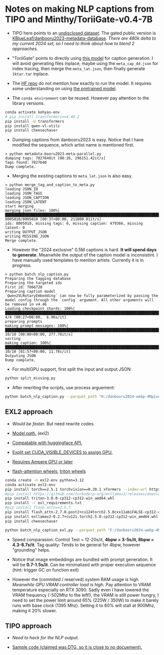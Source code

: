 # Notes on making NLP captions from TIPO and Minthy/ToriiGate-v0.4-7B #

- TIPO here points to an [undisclosed dataset](https://discord.com/channels/1027129024054575174/1027407524334411816/1331702641285398529). The gated public version is [KBlueLeaf/danbooru2023-metadata-database](https://huggingface.co/datasets/KBlueLeaf/danbooru2023-metadata-database). *There are 480k delta to my current 2024 set, so I need to think about how to blend 2 approaches.*

- "ToriiGate" points to directly using [this model](https://huggingface.co/Minthy/ToriiGate-v0.4-7B) for caption generation. I will avoid generating files inplace, maybe using the `meta_cap_dd.json` for index tracing, then merge the `meta_lat.json`, then finally generate `1ktar.tar` inplace.

- The [HF repo](https://huggingface.co/Minthy/ToriiGate-v0.4-7B) do not mention how exactly to run the model. It requires some understanding on using [the pretrained model](https://huggingface.co/Qwen/Qwen2-VL-7B).

- The `conda environment` can be reused. However pay attention to the library versions.

```sh
conda activate kohyas-env
# pip install transformers==4.48.2
pip install -U transformers 
pip install qwen-vl-utils
pip install cheesechaser
```

- Dumping captions from danbooru2023 is easy. Notice that I have modified the sequence, which artist name is mentioned first.

```log
> python metadata-booru2023-meta-parallel.py
dumping tags: 7827640it [00:26, 296151.42it/s]
Tags found: 7827640
Dump complete.
```

- Merging the existing captions to `meta_lat.json` is also easy.

```log
> python merge_tag_and_caption_to_meta.py
loading JSON_ID
loading JSON_TAGS
loading JSON_CAPTION
loading JSON_LATENT
start merging
merging json files: 100%|███████████████████████████████████████████████████████████████████████████████████████████████████████████████████| 8005010/8005010 [00:37<00:00, 211000.01it/s] 
ids: 8005010, missing tags: 0, missing caption: 479366, missing latent: 0
writing OUTPUT_JSON
writing MISSING_JSON
Merge complete.
```

- However the "2024 exclusive" 0.5M captions is hard. **It will spend days to generate.** Meanwhile the output of the caption model is inconsistint. I have manually used templates to mention artists. Currently it is in progress.

```log
> python batch_nlp_caption.py
Preparing the tagging database
Preparing the targeted ids
First id: 7866720
Preparing caption model
`Qwen2VLRotaryEmbedding` can now be fully parameterized by passing the model config through the `config` argument. All other arguments will be removed in v4.46
Loading checkpoint shards: 100%|████████████████████████████████████████████████████████████████████████████████████████████████████████████| 4/4 [00:27<00:00,  6.96s/it] 
preparing prompts
making prompt messages: 100%|███████████████████████████████████████████████████████████████████████████████████████████████████████████████| 10/10 [00:00<00:00, 277.78it/s] 
sorting
making caption: 100%|███████████████████████████████████████████████████████████████████████████████████████████████████████████████████████| 10/10 [01:57<00:00, 11.78s/it] 
Outputing JSON
Dump complete.
```

- For multiGPU support, first split the input and output JSON:

```sh
python split_missing.py
```

- After rewriting the scripts, use process arguement:

```sh
python batch_nlp_caption.py --parquet_path "H:/danbooru2024-webp-4Mpixel/metadata.parquet" --device "cuda:0" --fp16 --prompt_threads 48 --img_dir "H:/danbooru2024-webp-4Mpixel/kohyas_finetune/" --in_json "./missing.json" --out_json_good "./meta_cap_2024_toriigate_good.json" --out_json_bad "./meta_cap_2024_toriigate_bad.json" --start_index 3075 --end_index 3079
```

## EXL2 approach ##

- *Would be faster.* But need rewrite codes.

- [Model path.](https://huggingface.co/Minthy/ToriiGate-v0.4-7B-exl2-8bpw) (exl2)

- [Compatable with huggingface API.](https://python.langchain.com/docs/integrations/llms/exllamav2/)

- [Explit set CUDA_VISIBLE_DEVICES to assign GPU.](https://github.com/turboderp-org/exllamav2/issues/349)

- [Requires Ampere GPU or later](https://github.com/turboderp-org/exllamav2/issues/480)

- [flash-attention wheels](https://huggingface.co/lldacing/flash-attention-windows-wheel/tree/main), [triton wheels](https://huggingface.co/madbuda/triton-windows-builds/tree/main)

```sh
conda create -n exl2-env python=3.12
conda activate exl2-env
pip install torch==2.5.1 torchvision==0.20.1 xformers --index-url https://download.pytorch.org/whl/cu124
#pip install https://github.com/turboderp-org/exllamav2/releases/download/v0.2.7/exllamav2-0.2.7+cu121.torch2.5.0-cp312-cp312-win_amd64.whl
pip install triton-3.0.0-cp312-cp312-win_amd64.whl
pip install -r exl_requirements.txt
#pip install flash-attn==2.5.7
pip install flash_attn-2.7.0.post2+cu124torch2.5.0cxx11abiFALSE-cp312-cp312-win_amd64.whl
pip install exllamav2-0.2.7+cu121.torch2.5.0-cp312-cp312-win_amd64.whl
pip install cheesechaser
```

```sh
python batch_nlp_caption_exl.py --parquet_path "F:/danbooru2024-webp-4Mpixel/metadata.parquet" --device "cuda:0" --model_local_path "C:/Users/User/.cache/huggingface/hub/models--Minthy--ToriiGate-v0.4-7B-exl2-8bpw/snapshots/db4ff9e988b09765c98d9ef5485afeb60a0054e6" --img_dir "F:/just_astolfo/_test/" --in_json "./test_ids.json" --out_json_good "./exl_good_8.json" --out_json_bad "./exl_bad_8.json"
```

- Speed comparasion: Control Test = 12-20s/it, **4bpw = 3-5s/it, 8bpw = 4.3-8.7s/it**. Tag quality: Tends to be general for 4bpw, however "grounding" helps.

- Notice that image embeddings are bundled with prompt generation. It will be **0.7-1.5s/it**. Can be minimalized with proper execution sequence (hint: trigger GC on function exit)

- However the (commited / reserved) system RAM usage is high. *Meanwhile GPU VRAM controller load is high.* Pay attention to VRAM temperature especially on RTX 3090. Sadly even I have lowered the VRAM frequency (-502Mhz to the left!), the VRAM is still power hungry, I need to set the power limit around 65% (225W / 350W) to make it barely runs with base clock (1395 Mhz). Setting it to 60% will stall at 900Mhz, making it 20% slower.

## TIPO approach ##

- *Need to hack for the NLP output.*

- [Sample code (claimed was DTG, so it is close to no docuement).](https://github.com/KohakuBlueleaf/KGen/blob/main/scripts/example.py)
